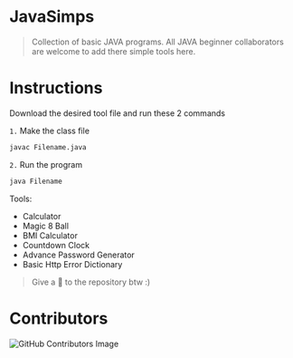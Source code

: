 # JavaSimps

> Collection of basic JAVA programs. All JAVA beginner collaborators are welcome to add there simple tools here.

# Instructions
Download the desired tool file and run these 2 commands

`1.` Make the class file
```sh
javac Filename.java
```
`2.` Run the program
```sh
java Filename
```

Tools:
- Calculator
- Magic 8 Ball
- BMI Calculator
- Countdown Clock
- Advance Password Generator
- Basic Http Error Dictionary

> Give a 🌟 to the repository btw :)

# Contributors

![GitHub Contributors Image](https://contrib.rocks/image?repo=sandarutharuneth/JavaSimps)
